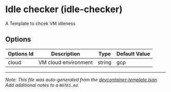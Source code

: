 
# Idle checker (idle-checker)

A Template to chcek VM idleness

## Options

| Options Id | Description | Type | Default Value |
|-----|-----|-----|-----|
| cloud | VM cloud environment | string | gcp |



---

_Note: This file was auto-generated from the [devcontainer-template.json](https://github.com/verily-src/workbench-app-devcontainers/blob/main/src/idlechecker/devcontainer-template.json).  Add additional notes to a `NOTES.md`._
